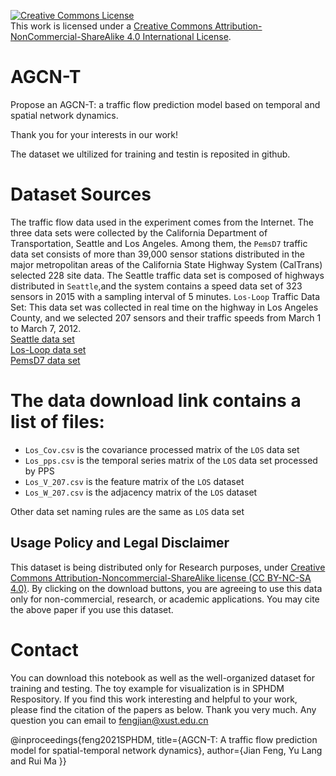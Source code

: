 <a rel="license" href="http://creativecommons.org/licenses/by-nc-sa/4.0/"><img alt="Creative Commons License" style="border-width:0" src="https://i.creativecommons.org/l/by-nc-sa/4.0/88x31.png" /></a><br />This work is licensed under a <a rel="license" href="http://creativecommons.org/licenses/by-nc-sa/4.0/">Creative Commons Attribution-NonCommercial-ShareAlike 4.0 International License</a>.

AGCN-T
===
Propose an AGCN-T: a traffic flow prediction model based on temporal and spatial network dynamics.

Thank you for your interests in our work!

The dataset we ultilized for training and testin is reposited in github.

Dataset Sources
===
The traffic flow data used in the experiment comes from the Internet. The three data sets were collected by the California Department of Transportation, Seattle and Los Angeles. Among them, the ```PemsD7``` traffic data set consists of more than 39,000 sensor stations distributed in the major metropolitan areas of the California State Highway System (CalTrans) selected 228 site data. The Seattle traffic data set is composed of highways distributed in ```Seattle```,and  the system contains a speed data set of 323 sensors in 2015 with a sampling interval of 5 minutes. ```Los-Loop``` Traffic Data Set: This data set was collected in real time on the highway in Los Angeles County, and we selected 207 sensors and their traffic speeds from March 1 to March 7, 2012.
<BR>[Seattle data set](https://github.com/I-am-YuLang/Seattle-Loop-Data)
<BR>[Los-Loop data set](https://github.com/I-am-YuLang/T-GCN/tree/master/data)
<BR>[PemsD7 data set](https://github.com/I-am-YuLang/STGCN/tree/master/datasets)

The data download link contains a list of files:
===
* ```Los_Cov.csv``` is the covariance processed matrix of the ```LOS``` data set
* ```Los_pps.csv```  is the temporal series matrix of the ```LOS``` data set processed by PPS
* ```Los_V_207.csv``` is the feature matrix of the ```LOS``` dataset
* ```Los_W_207.csv```  is the adjacency matrix of the ```LOS``` dataset
  
Other data set naming rules are the same as ```LOS``` data set
  

## Usage Policy and Legal Disclaimer
This dataset is being distributed only for Research purposes, under [Creative Commons Attribution-Noncommercial-ShareAlike license (CC BY-NC-SA 4.0)](https://creativecommons.org/licenses/by-nc-sa/4.0/). By clicking on the download buttons, you are agreeing to use this data only for non-commercial, research, or academic applications. You may cite the above paper if you use this dataset.  
  
Contact
===
You can download this notebook as well as the well-organized dataset for training and testing. The toy example for visualization is in SPHDM Respository. If you find this work interesting and helpful to your work, please find the citation of the papers as below. Thank you very much. Any question you can email to fengjian@xust.edu.cn

@inproceedings{feng2021SPHDM, title={AGCN-T: A traffic flow prediction model for spatial-temporal network dynamics}, author={Jian Feng, Yu Lang and Rui Ma }}
